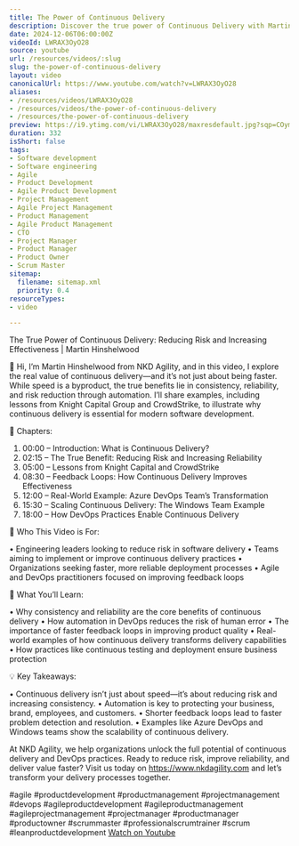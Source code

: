 ```yaml
---
title: The Power of Continuous Delivery
description: Discover the true power of Continuous Delivery with Martin Hinshelwood! Learn how to reduce risk, enhance reliability, and transform your software delivery.
date: 2024-12-06T06:00:00Z
videoId: LWRAX3OyO28
source: youtube
url: /resources/videos/:slug
slug: the-power-of-continuous-delivery
layout: video
canonicalUrl: https://www.youtube.com/watch?v=LWRAX3OyO28
aliases:
- /resources/videos/LWRAX3OyO28
- /resources/videos/the-power-of-continuous-delivery
- /resources/the-power-of-continuous-delivery
preview: https://i9.ytimg.com/vi/LWRAX3OyO28/maxresdefault.jpg?sqp=COymp7oG&rs=AOn4CLCWLD4Vo4EZ6b8ciR_RqJZImwnb7w
duration: 332
isShort: false
tags:
- Software development
- Software engineering
- Agile
- Product Development
- Agile Product Development
- Project Management
- Agile Project Management
- Product Management
- Agile Product Management
- CTO
- Project Manager
- Product Manager
- Product Owner
- Scrum Master
sitemap:
  filename: sitemap.xml
  priority: 0.4
resourceTypes:
- video

---
```

 The True Power of Continuous Delivery: Reducing Risk and Increasing Effectiveness | Martin Hinshelwood

👋 Hi, I’m Martin Hinshelwood from NKD Agility, and in this video, I explore the real value of continuous delivery—and it’s not just about being faster. While speed is a byproduct, the true benefits lie in consistency, reliability, and risk reduction through automation. I’ll share examples, including lessons from Knight Capital Group and CrowdStrike, to illustrate why continuous delivery is essential for modern software development.

📌 Chapters:

1. 00:00 – Introduction: What is Continuous Delivery?
2. 02:15 – The True Benefit: Reducing Risk and Increasing Reliability
3. 05:00 – Lessons from Knight Capital and CrowdStrike
4. 08:30 – Feedback Loops: How Continuous Delivery Improves Effectiveness
5. 12:00 – Real-World Example: Azure DevOps Team’s Transformation
6. 15:30 – Scaling Continuous Delivery: The Windows Team Example
7. 18:00 – How DevOps Practices Enable Continuous Delivery

🎯 Who This Video is For:

• Engineering leaders looking to reduce risk in software delivery
• Teams aiming to implement or improve continuous delivery practices
• Organizations seeking faster, more reliable deployment processes
• Agile and DevOps practitioners focused on improving feedback loops

📖 What You’ll Learn:

• Why consistency and reliability are the core benefits of continuous delivery
• How automation in DevOps reduces the risk of human error
• The importance of faster feedback loops in improving product quality
• Real-world examples of how continuous delivery transforms delivery capabilities
• How practices like continuous testing and deployment ensure business protection

💡 Key Takeaways:

• Continuous delivery isn’t just about speed—it’s about reducing risk and increasing consistency.
• Automation is key to protecting your business, brand, employees, and customers.
• Shorter feedback loops lead to faster problem detection and resolution.
• Examples like Azure DevOps and Windows teams show the scalability of continuous delivery.

At NKD Agility, we help organizations unlock the full potential of continuous delivery and DevOps practices. Ready to reduce risk, improve reliability, and deliver value faster? Visit us today on https://www.nkdagility.com and let’s transform your delivery processes together.

#agile #productdevelopment #productmanagement #projectmanagement #devops #agileproductdevelopment #agileproductmanagement #agileprojectmanagement #projectmanager #productmanager #productowner #scrummaster #professionalscrumtrainer #scrum #leanproductdevelopment 
 [Watch on Youtube](https://www.youtube.com/watch?v=LWRAX3OyO28)
